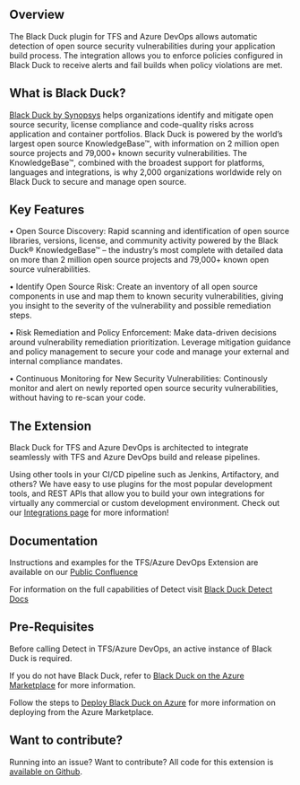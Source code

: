 ## Overview ##

The Black Duck plugin for TFS and Azure DevOps allows automatic detection of open source security vulnerabilities during your application build process. The integration allows you to enforce policies configured in Black Duck to receive alerts and fail builds when policy violations are met. 

## What is Black Duck? ##

[Black Duck by Synopsys](https://www.blackducksoftware.com/) helps organizations identify and mitigate open source security, license compliance and code-quality risks across application and container portfolios. Black Duck is powered by the world’s largest open source KnowledgeBase™, with information on 2 million open source projects and 79,000+ known security vulnerabilities. The KnowledgeBase™, combined with the broadest support for platforms, languages and integrations, is why 2,000 organizations worldwide rely on Black Duck to secure and manage open source.

## Key Features ## 

• Open Source Discovery: Rapid scanning and identification of open source libraries, versions, license, and community activity powered by the Black Duck® KnowledgeBase™ – the industry’s most complete with detailed data on more than 2 million open source projects and 79,000+ known open source vulnerabilities.

• Identify Open Source Risk: Create an inventory of all open source components in use and map them to known security vulnerabilities, giving you insight to the severity of the vulnerability and possible remediation steps.

• Risk Remediation and Policy Enforcement: Make data-driven decisions around vulnerability remediation prioritization. Leverage mitigation guidance and policy management to secure your code and manage your external and internal compliance mandates.

• Continuous Monitoring for New Security Vulnerabilities: Continously monitor and alert on newly reported open source security vulnerabilities, without having to re-scan your code.

## The Extension ##

Black Duck for TFS and Azure DevOps is architected to integrate seamlessly with TFS and Azure DevOps build and release pipelines. 

Using other tools in your CI/CD pipeline such as Jenkins, Artifactory, and others? We have easy to use plugins for the most popular development tools, and REST APIs that allow you to build your own integrations for virtually any commercial or custom development environment. Check out our [Integrations page](https://synopsys.atlassian.net/wiki/spaces/INTDOCS/overview) for more information! 

## Documentation ##

Instructions and examples for the TFS/Azure DevOps Extension are available on our [Public Confluence](https://synopsys.atlassian.net/wiki/spaces/INTDOCS/pages/622655/Running+Hub+Detect+with+TFS+or+Azure+DevOps)

For information on the full capabilities of Detect visit [Black Duck Detect Docs](https://synopsys.atlassian.net/wiki/spaces/INTDOCS/pages/622633/Hub+Detect)

## Pre-Requisites ##

Before calling Detect in TFS/Azure DevOps, an active instance of Black Duck is required.

If you do not have Black Duck, refer to [Black Duck on the Azure Marketplace](https://azuremarketplace.microsoft.com/en-us/marketplace/apps/black-duck-software.blackduck_hub_431) for more information.

Follow the steps to [Deploy Black Duck on Azure](https://synopsys.atlassian.net/wiki/spaces/PARTNERS/pages/7471182/Installing+Black+Duck+in+Azure+Using+the+Azure+Marketplace) for more information on deploying from the Azure Marketplace.

## Want to contribute? ##

Running into an issue? Want to contribute? All code for this extension is [available on Github](https://github.com/blackducksoftware/detect-for-tfs).  
